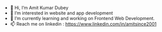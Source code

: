 - 👋 Hi, I’m Amit Kumar Dubey
- 👀 I’m interested in website and app development
- 🌱 I’m currently learning and working on Frontend Web Development.
- 📫 Reach me on linkedin : https://www.linkedin.com/in/amitsince2001




<!---
amitsince2001/amitsince2001 is a ✨ special ✨ repository because its `README.md` (this file) appears on your GitHub profile.
You can click the Preview link to take a look at your changes.
--->
